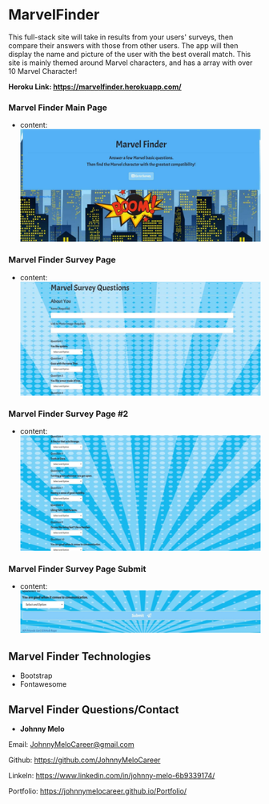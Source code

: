 # MarvelFinder
This full-stack site will take in results from your users' surveys, then compare their answers with those from other users. The app will then display the name and picture of the user with the best overall match. This site is mainly themed around Marvel characters, and has a array with over 10 Marvel Character!

**Heroku Link: https://marvelfinder.herokuapp.com/**

### Marvel Finder Main Page
- content: 
![alt text](https://github.com/JohnnyMeloCareer/FriendFinder/blob/master/app/public/assets/images/Marvel%20Finder%20Home%20Page.jpg)

### Marvel Finder Survey Page
- content:
![alt text](https://github.com/JohnnyMeloCareer/FriendFinder/blob/master/app/public/assets/images/Marvel%20Finder%20Survey%20Page.jpg)

### Marvel Finder Survey Page #2
- content:
![alt text](https://github.com/JohnnyMeloCareer/FriendFinder/blob/master/app/public/assets/images/Marvel%20Finder%20Survey%20Page%20%234-10.jpg)

### Marvel Finder Survey Page Submit
- content:
![alt text](https://github.com/JohnnyMeloCareer/FriendFinder/blob/master/app/public/assets/images/Marvel%20Finder%20Survey%20Page%20Submit%20button.jpg)

## Marvel Finder Technologies 
- Bootstrap
- Fontawesome

## Marvel Finder Questions/Contact
- **Johnny Melo** 

Email: JohnnyMeloCareer@gmail.com

Github: https://github.com/JohnnyMeloCareer

Linkeln: https://www.linkedin.com/in/johnny-melo-6b9339174/

Portfolio: https://johnnymelocareer.github.io/Portfolio/
